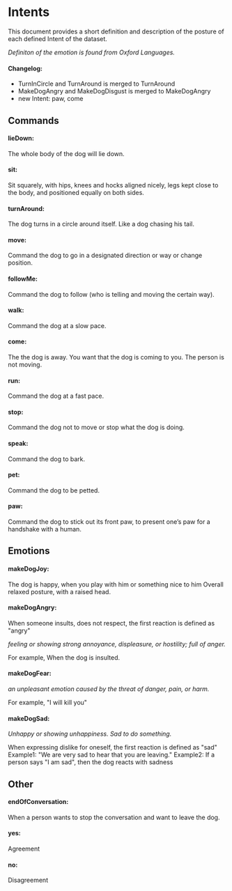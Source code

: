 # Intents

This document provides a short definition and description of the posture of each defined Intent of the dataset.

*Definiton of the emotion is found from Oxford Languages.*

#### Changelog:

- TurnInCircle and TurnAround is merged to TurnAround
- MakeDogAngry and MakeDogDisgust is merged to MakeDogAngry
- new Intent: paw, come


## Commands

#### lieDown:

The whole body of the dog will lie down.

#### sit:

Sit squarely, with hips, knees and hocks aligned nicely, legs kept close to the body, and positioned equally on both sides.

#### turnAround:

The dog turns in a circle around itself. Like a dog chasing his tail.

#### move:

Command the dog to go in a designated direction or way or change position.

#### followMe:

Command the dog to follow (who is telling and moving the certain way).

#### walk:

Command the dog at a slow pace.

#### come:

The the dog is away. You want that the dog is coming to you. The person is not moving.

#### run:

Command the dog at a fast pace.

#### stop:

Command the dog not to move or stop what the dog is doing.

#### speak:

Command the dog to bark.

#### pet:

Command the dog to be petted.


#### paw:

Command the dog to stick out its front paw, to present one’s paw for a handshake with a human.

## Emotions 

#### makeDogJoy:

The dog is happy, when you play with him or something nice to him
Overall relaxed posture, with a raised head.

#### makeDogAngry:

When someone insults, does not respect, the first reaction is defined as "angry"

*feeling or showing strong annoyance, displeasure, or hostility; full of anger.*

For example, When the dog is insulted.


#### makeDogFear:

*an unpleasant emotion caused by the threat of danger, pain, or harm.*

For example, "I will kill you"

#### makeDogSad:

*Unhappy or showing unhappiness. Sad to do something.*

When expressing dislike for oneself, the first reaction is defined as "sad"
Example1: "We are very sad to hear that you are leaving."
Example2: If a person says "I am sad", then the dog reacts with sadness

## Other

#### endOfConversation:

When a person wants to stop the conversation and want to leave the dog.

#### yes:

Agreement

#### no:

Disagreement
